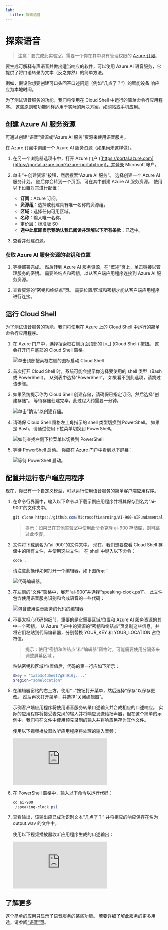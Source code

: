 ```yaml
---
lab:
  title: 探索语音
---
```


# 探索语音

> 注意：要完成此实验室，需要一个你在其中具有管理权限的 [Azure 订阅](https://azure.microsoft.com/free?azure-portal=true)。

要生成可解释有声语音并做出适当响应的软件，可以使用 Azure AI 语音服务，它提供了将口语转录为文本（反之亦然）的简单方法。

例如，假设你想要创建可口头回答口述问题（例如“几点了？”）的智能设备 响应应为本地时间。

为了测试语音服务的功能，我们将使用在 Cloud Shell 中运行的简单命令行应用程序。 这些原则和功能同样适用于实际的解决方案，如网站或手机应用。

## 创建 Azure AI 服务资源

可通过创建“语音”资源或“Azure AI 服务”资源来使用语音服务。

在 Azure 订阅中创建一个 Azure AI 服务资源（如果尚未这样做）。

1. 在另一个浏览器选项卡中，打开 Azure 门户 ([https://portal.azure.com](https://portal.azure.com?azure-portal=true))，并登录 Microsoft 帐户。

1. 单击“&#65291;创建资源”按钮，然后搜索“Azure AI 服务”。 选择创建一个 Azure AI 服务计划。 随后你会转到一个页面，可在其中创建 Azure AI 服务资源。 使用以下设置对其进行配置：
    - **订阅**：Azure 订阅。
    - **资源组**：选择或创建具有唯一名称的资源组。
    - **区域**：选择任何可用区域。
    - **名称**：输入唯一名称。
    - 定价层：标准版 S0
    - **选中此框即表示我确认我已阅读并理解以下所有条款**：已选中。

1. 查看并创建资源。

### 获取 Azure AI 服务资源的密钥和位置

1. 等待部署完成。 然后转到 Azure AI 服务资源，在“概述”页上，单击链接以管理服务的密钥。 需要终结点和密钥，以从客户端应用程序连接到 Azure AI 服务资源。

1. 查看资源的“密钥和终结点”页。 需要位置/区域和密钥才能从客户端应用程序进行连接。

## 运行 Cloud Shell

为了测试语音服务的功能，我们将使用在 Azure 上的 Cloud Shell 中运行的简单命令行应用程序。

1. 在 Azure 门户中，选择搜索框右侧页面顶部的 [>_] (Cloud Shell) 按钮。 这会打开门户底部的 Cloud Shell 窗格。

    ![单击顶部搜索框右侧的图标启动 Cloud Shell](media/recognize-synthesize-speech/powershell-portal-guide-1.png)

1. 首次打开 Cloud Shell 时，系统可能会提示你选择要使用的 shell 类型（Bash 或 PowerShell）。 从列表中选择“PowerShell”。 如果看不到此选项，请跳过该步骤。  

1. 如果系统提示你为 Cloud Shell 创建存储，请确保已指定订阅，然后选择“创建存储”。 等待存储创建完毕，此过程大约需要一分钟。

    ![单击“确认”以创建存储。](media/recognize-synthesize-speech/powershell-portal-guide-2.png)

1. 请确保 Cloud Shell 窗格左上角指示的 shell 类型切换到 PowerShell。 如果是 Bash，请通过使用下拉菜单切换到 PowerShell。

    ![如何查找左侧下拉菜单以切换到 PowerShell](media/recognize-synthesize-speech/powershell-portal-guide-3.png)

1. 等待 PowerShell 启动。 你应在 Azure 门户中看到以下屏幕：  

    ![等待 PowerShell 启动。](media/recognize-synthesize-speech/powershell-prompt.png)

## 配置并运行客户端应用程序

现在，你已有一个自定义模型，可以运行使用语音服务的简单客户端应用程序。

1. 在命令行界面中，输入以下命令以下载示例应用程序并将其保存到名为“ai-900”的文件夹中。

    ```PowerShell
    git clone https://github.com/MicrosoftLearning/AI-900-AIFundamentals ai-900
    ```

    >提示：如果已在其他实验室中使用此命令克隆 ai-900 存储库，则可跳过此步骤。

1. 文件将下载到名为“ai-900”的文件夹中。 现在，我们想要查看 Cloud Shell 存储中的所有文件，并使用这些文件。 在 shell 中键入以下命令：

     ```PowerShell
    code .
    ```

    请注意此操作如何打开一个编辑器，如下图所示：

    ![代码编辑器。](media/recognize-synthesize-speech/powershell-portal-guide-4.png)

1. 在左侧的“文件”窗格中，展开“ai-900”并选择“speaking-clock.ps1”。 此文件包含使用语音服务识别和合成语音的一些代码：

    ![包含使用语音服务的代码的编辑器](media/recognize-synthesize-speech/speaking-clock-code.png)

1. 不要太担心代码的细节，重要的是它需要区域/位置和 Azure AI 服务资源的其中一个密钥。 从 Azure 门户中的资源的“密钥和终结点”页复制这些信息，并将它们粘贴到代码编辑器，分别替换 YOUR_KEY 和 YOUR_LOCATION 占位符值。

    > 提示：使用“密钥和终结点”和“编辑器”窗格时，可能需要使用分隔条来调整屏幕区域  。

    粘贴密钥和区域/位置值后，代码的第一行应如下所示：

    ```PowerShell
    $key = "1a2b3c4d5e6f7g8h9i0j...."
    $region="somelocation"
    ```

1. 在编辑器窗格的右上方，使用“…”按钮打开菜单，然后选择“保存”以保存更改。 然后再次打开菜单，并选择“关闭编辑器”。

    示例客户端应用程序将使用语音服务转录口述输入并合成相应的口述响应。 实际的应用程序将接受麦克风的输入并将响应发送给扬声器，但在这个简单的示例中，我们将在文件中使用预先录制的输入并将响应另存为其他文件。

    使用以下视频播放器收听应用程序将处理的输入音频：

    <div class="embeddedvideo"><iframe src="https://www.microsoft.com/videoplayer/embed/RWMAvi" frameborder="0" allowfullscreen="true" data-linktype="external"></iframe></div>

1. 在 PowerShell 窗格中，输入以下命令以运行代码：

    ```PowerShell
    cd ai-900
    ./speaking-clock.ps1
    ```

1. 查看输出，该输出应已成功识别文本“几点了？” 并将相应的响应保存在名为 output.wav 的文件中。

    使用以下视频播放器收听应用程序生成的口述输出：

    <div class="embeddedvideo"><iframe src="https://www.microsoft.com/videoplayer/embed/RWMSIU" frameborder="0" allowfullscreen="true" data-linktype="external"></iframe></div>

## 了解更多

这个简单的应用只显示了语音服务的某些功能。 若要详细了解此服务的更多用途，请参阅[“语音”页](https://azure.microsoft.com/services/cognitive-services/speech-services/)。
